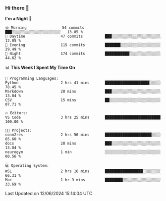### Hi there 👋

<!--
**ALiersEL/ALiersEL** is a ✨ _special_ ✨ repository because its `README.md` (this file) appears on your GitHub profile.

Here are some ideas to get you started:

- 🔭 I’m currently working on ...
- 🌱 I’m currently learning ...
- 👯 I’m looking to collaborate on ...
- 🤔 I’m looking for help with ...
- 💬 Ask me about ...
- 📫 How to reach me: ...
- 😄 Pronouns: ...
- ⚡ Fun fact: ...
-->

<!--START_SECTION:waka-->
**I'm a Night 🦉** 

```text
🌞 Morning                54 commits          ███░░░░░░░░░░░░░░░░░░░░░░   13.85 % 
🌆 Daytime                47 commits          ███░░░░░░░░░░░░░░░░░░░░░░   12.05 % 
🌃 Evening                115 commits         ███████░░░░░░░░░░░░░░░░░░   29.49 % 
🌙 Night                  174 commits         ███████████░░░░░░░░░░░░░░   44.62 % 
```


📊 **This Week I Spent My Time On** 

```text
💬 Programming Languages: 
Python                   2 hrs 41 mins       ████████████████████░░░░░   78.45 % 
Markdown                 28 mins             ███░░░░░░░░░░░░░░░░░░░░░░   13.84 % 
CSV                      15 mins             ██░░░░░░░░░░░░░░░░░░░░░░░   07.71 % 

🔥 Editors: 
VS Code                  3 hrs 25 mins       █████████████████████████   100.00 % 

🐱‍💻 Projects: 
conn2res                 2 hrs 56 mins       █████████████████████░░░░   85.60 % 
docs                     28 mins             ███░░░░░░░░░░░░░░░░░░░░░░   13.84 % 
neurogym                 1 min               ░░░░░░░░░░░░░░░░░░░░░░░░░   00.56 % 

💻 Operating System: 
WSL                      2 hrs 16 mins       █████████████████░░░░░░░░   66.31 % 
Mac                      1 hr 9 mins         ████████░░░░░░░░░░░░░░░░░   33.69 % 
```


 Last Updated on 12/06/2024 15:14:04 UTC
<!--END_SECTION:waka-->
